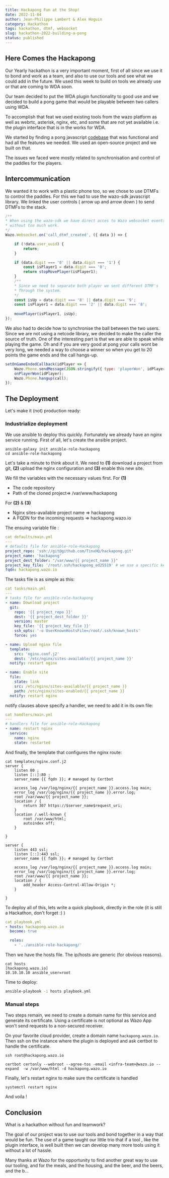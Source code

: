 ```yaml
---
title: Hackapong Fun at the Shop!
date: 2022-11-04
author: Jean-Philippe Lambert & Alex Hoguin
category: Hackathon
tags: hackathon, dtmf, websocket
slug: hackathon-2022-building-a-pong
status: published
---
```

## Here Comes the Hackapong 
Our Yearly hackathon is a very important moment, first of all since we use it to bond and work as a team, and also to use our tools and see what we could add in the future. We used this week to build on tools we already use or that are coming to WDA soon.

Our team decided to put the WDA plugin functionality to good use and we decided to build a pong game that would be playable between two callers using WDA.

To accomplish that feat we used existing tools from the wazo platform as well as webrtc, asterisk, nginx, etc, and some that are not yet available i.e. the plugin interface that is in the works for WDA.

We started by finding a pong javascript [codebase](https://gist.github.com/straker/81b59eecf70da93af396f963596dfdc5) that was functional and had all the features we needed. We used an open-source project and we built on that. 

The issues we faced were mostly related to synchronisation and control of the paddles for the players. 

## Intercommunication 

We wanted it to work with a plastic phone too, so we chose to use DTMFs to control the paddles. 
For this we had to use the wazo-sdk javascript library. We linked the user controls ( arrow up and arrow down ) to send DTMFs to the stack. 

```javascript
/**
* When using the wazo-sdk we have direct acces to Wazo websocket events 
* without too much work. 
*/
Wazo.Websocket.on('call_dtmf_created', ({ data }) => {

	if (!data.user_uuid) {
		return;
	}

	if (data.digit === '0' || data.digit === '1') {
		const isPlayer1 = data.digit === '0';
		return stopMovePlayer(isPlayer1);
	}
	/**
	* Since we need to separate both player we sent different DTMF's
	* Through the system.
	*/
	const isUp = data.digit === '8' || data.digit === '9';
	const isPlayer1 = data.digit === '2' || data.digit === '8';
	
	movePlayer(isPlayer1, isUp);
});

```

We also had to decide how to synchronise the ball between the two users. Since we are not using a netcode library, we decided to make the caller the source of truth. One of the interesting part is that we are able to speak while playing the game. Oh and if you are very good at pong your calls wont be very long, we needed a way to choose a winner so when you get to 20 points the game ends and the call hangs-up.
```javascript
setOnGameEndedCallback(idPlayer => {
	Wazo.Phone.sendMessage(JSON.stringify({ type: 'playerWon', idPlayer }), call.sipSession);
	onPlayerWon(idPlayer);
	Wazo.Phone.hangup(call);
});
```

## The Deployment

Let's make it (not) production ready:

### Industrialize deployment
We use ansible to deploy this quickly. Fortunately we already have an nginx service running.
First of all, let's create the ansible project.
```
ansible-galaxy init ansible-role-hackapong
cd ansible-role-hackapong
```
Let's take a minute to think about it. 
We need to **(1)** download a project from git, **(2)** upload the nginx configuration and **(3)** enable this new site.

We fill the variables with the necessary values first.
For **(1)**
- The code repository
- Path of the cloned project=> /var/www/hackapong

For **(2)** & **(3)**
- Nginx sites-available project name => hackapong
- A FQDN for the incoming requests => hackapong.wazo.io

The ensuing variable file :
```yaml
cat defaults/main.yml
---
# defaults file for ansible-role-Hackapong
project_repo: 'ssh://git@github.com/TinxHQ/hackapong.git'
project_name: 'hackapong'
project_dest_folder: "/var/www/{{ project_name }}"
project_key_file: '/root/.ssh/hackapong_ed25519' # we use a specific key, to keep silos
fqdn: hackapong.wazo.io
```

The tasks file is as simple as this:
```yaml
cat tasks/main.yml
---
# tasks file for ansible-role-hackapong
- name: Download project
  git:
    repo: '{{ project_repo }}'
    dest: '{{ project_dest_folder }}'
    version: master
    key_file: '{{ project_key_file }}'
    ssh_opts: '-o UserKnownHostsFile=/root/.ssh/known_hosts'
    force: yes

- name: Upload nginx file
  template:
    src: 'nginx.conf.j2'
    dest: '/etc/nginx/sites-available/{{ project_name }}'
  notify: restart nginx

- name: Enable site
  file:
    state: link
    src: /etc/nginx/sites-available/{{ project_name }}
    path: /etc/nginx/sites-enabled/{{ project_name }}
  notify: restart nginx
```

notify clauses above specify a handler, we need to add it in its own file:
```yaml
cat handlers/main.yml
---
# handlers file for ansible-role-Hackapong
- name: restart nginx
  service:
    name: nginx
    state: restarted
```
And finally, the template that configures the nginx route:
```nginx
cat templates/nginx.conf.j2
server {
    listen 80 ;
    listen [::]:80 ;
    server_name {{ fqdn }}; # managed by Certbot

    access_log /var/log/nginx/{{ project_name }}.access.log main;
    error_log /var/log/nginx/{{ project_name }}.error.log;
    root /var/www/{{ project_name }};
    location / {
		return 307 https://$server_name$request_uri;
	}
    location /.well-known {
		root /var/www/html;
		autoindex off;
	}

}

server {
    listen 443 ssl;
    listen [::]:443 ssl;
    server_name {{ fqdn }}; # managed by Certbot

    access_log /var/log/nginx/{{ project_name }}.access.log main;
    error_log /var/log/nginx/{{ project_name }}.error.log;
    root /var/www/{{ project_name }};
    location / {
		add_header Access-Control-Allow-Origin *;
    }

}
```
To deploy all of this, lets write a quick playbook, directly in the role (it is still a Hackathon, don't forget :) )
```yaml
cat playbook.yml
- hosts: hackapong.wazo.io
  become: true

  roles:
    - '../ansible-role-hackapong/'
```
Then we have the hosts file. The ip/hosts are generic (for obvious reasons).
```
cat hosts
[hackapong.wazo.io]
10.10.10.10 ansible_user=root
```
Time to deploy: 
```bash
ansible-playbook -i hosts playbook.yml
```

### Manual steps
Two steps remain, we need to create a domain name for this service and generate its certificate. Using a certificate is not optional as Wazo App won't send requests to a non-secured receiver.

On your favorite cloud provider, create a domain name `hackapong.wazo.io`.
Then ssh on the instance where the plugin is deployed and ask certbot to handle the certificate.
```
ssh root@hackapong.wazo.io

certbot certonly --webroot --agree-tos -email <infra-team>@wazo.io --expand  -w /var/www/html -d hackapong.wazo.io
```
Finally, let's restart nginx to make sure the certificate is handled
```
systemctl restart nginx
```
And voila !

## Conclusion
What is a hackathon without fun and teamwork? 

The goal of our project was to use our tools and bond together in a way that would be fun. The use of a game taught our little trio that if a tool , like the plugin interface, is well built then we can develop many more tools using it without a lot of hassle. 

Many thanks at Wazo for the opportunity to find another great way to use our tooling, and for the meals, and the housing, and the beer, and the beers, and the b... 

